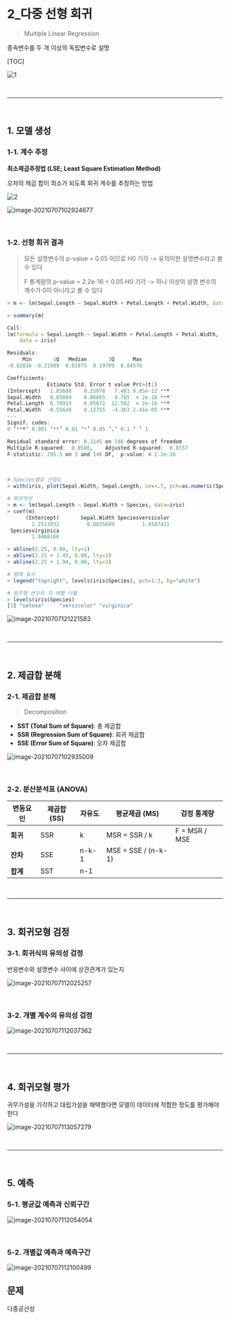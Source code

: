# 2_다중 선형 회귀

> Multiple Linear Regression

종속변수를 두 개 이상의 독립변수로 설명

[TOC]

![1](2_다중선형회귀.assets/1.jpg)

<br>

---

<br>

## 1. 모델 생성

### 1-1. 계수 추정

**최소제곱추정법 (LSE; Least Square Estimation Method)**

오차의 제곱 합이 최소가 되도록 회귀 계수를 추정하는 방법

![2](2_다중선형회귀.assets/2.jpg)

![image-20210707102924677](2_다중선형회귀.assets/image-20210707102924677.png)

<br>

### 1-2. 선형 회귀 결과

> 모든 설명변수의 p-value < 0.05 이므로 H0 기각 -> 유의미한 설명변수라고 볼 수 있다
>
> F 통계량의 p-value = 2.2e-16 < 0.05 H0 기각 -> 하나 이상의 설명 변수의 계수가 0이 아니라고 볼 수 있다

```r
> m <- lm(Sepal.Length ~ Sepal.Width + Petal.Length + Petal.Width, data=iris)

> summary(m)

Call:
lm(formula = Sepal.Length ~ Sepal.Width + Petal.Length + Petal.Width, 
    data = iris)

Residuals:
     Min       1Q   Median       3Q      Max 
-0.82816 -0.21989  0.01875  0.19709  0.84570 

Coefficients:
             Estimate Std. Error t value Pr(>|t|)    
(Intercept)   1.85600    0.25078   7.401 9.85e-12 ***
Sepal.Width   0.65084    0.06665   9.765  < 2e-16 ***
Petal.Length  0.70913    0.05672  12.502  < 2e-16 ***
Petal.Width  -0.55648    0.12755  -4.363 2.41e-05 ***
---
Signif. codes:  
0 ‘***’ 0.001 ‘**’ 0.01 ‘*’ 0.05 ‘.’ 0.1 ‘ ’ 1

Residual standard error: 0.3145 on 146 degrees of freedom
Multiple R-squared:  0.8586,	Adjusted R-squared:  0.8557 
F-statistic: 295.5 on 3 and 146 DF,  p-value: < 2.2e-16
```

<br>

```r
# Species별로 산점도 
> with(iris, plot(Sepal.Width, Sepal.Length, cex=.7, pch=as.numeric(Species)))

# 회귀직선
> m <- lm(Sepal.Length ~ Sepal.Width + Species, data=iris)
> coef(m)
      (Intercept)       Sepal.Width Speciesversicolor 
        2.2513932         0.8035609         1.4587431 
 Speciesvirginica 
        1.9468166 

> abline(2.25, 0.80, lty=1)
> abline(2.25 + 1.45, 0.80, lty=2)
> abline(2.25 + 1.94, 0.80, lty=3)

# 범례 표시
> legend("topright", levels(iris$Species), pch=1:3, bg="white")

# 범주형 변수의 각 레벨 이름
> levels(iris$Species)
[1] "setosa"     "versicolor" "virginica" 
```

![image-20210707121221583](2_다중선형회귀.assets/image-20210707121221583.png)

<br>

---

<br>

## 2. 제곱합 분해 

### 2-1. 제곱합 분해

> Decomposition

- **SST (Total Sum of Square)**: 총 제곱합
- **SSR (Regression Sum of Square)**: 회귀 제곱합
- **SSE (Error Sum of Square)**: 오차 제곱합

![image-20210707102935009](2_다중선형회귀.assets/image-20210707102935009.png)

<br>

### 2-2. 분산분석표 (ANOVA)

| 변동요인 | 제곱합 (SS) | 자유도 | 평균제곱 (MS)       | 검정 통계량   |
| -------- | ----------- | ------ | ------------------- | ------------- |
| **회귀** | SSR         | k      | MSR = SSR / k       | F = MSR / MSE |
| **잔차** | SSE         | n-k-1  | MSE = SSE / (n-k-1) |               |
| **합계** | SST         | n-1    |                     |               |

<br>

---

<br>

## 3. 회귀모형 검정

### 3-1. 회귀식의 유의성 검정

반응변수와 설명변수 사이에 상관관계가 있는지

![image-20210707112025257](2_다중선형회귀.assets/image-20210707112025257.png)

<br>

### 3-2. 개별 계수의 유의성 검정

![image-20210707112037362](2_다중선형회귀.assets/image-20210707112037362.png)

<br>

---

<br>

## 4. 회귀모형 평가

귀무가설을 기각하고 대립가설을 채택했다면 모델이 데이터에 적합한 정도를 평가해야한다

![image-20210707113057279](2_다중선형회귀.assets/image-20210707113057279.png)

<br>

---

<br>

## 5. 예측

### 5-1. 평균값 예측과 신뢰구간

![image-20210707112054054](2_다중선형회귀.assets/image-20210707112054054.png)

<br>

### 5-2. 개별값 예측과 예측구간

![image-20210707112100499](2_다중선형회귀.assets/image-20210707112100499.png)



## 문제

다중공선성
